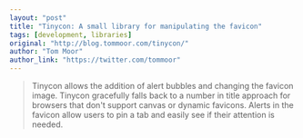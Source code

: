 ```yaml
---
layout: "post"
title: "Tinycon: A small library for manipulating the favicon"
tags: [development, libraries]
original: "http://blog.tommoor.com/tinycon/"
author: "Tom Moor"
author_link: "https://twitter.com/tommoor"
---
```


<blockquote>Tinycon allows the addition of alert bubbles and changing the favicon image. Tinycon gracefully falls back to a number in title approach for browsers that don't support canvas or dynamic favicons. Alerts in the favicon allow users to pin a tab and easily see if their attention is needed.</blockquote>

